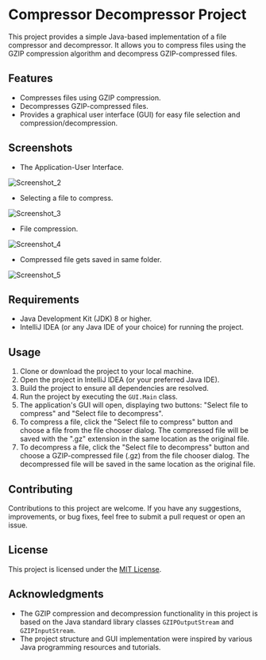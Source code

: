 # Compressor Decompressor Project

This project provides a simple Java-based implementation of a file compressor and decompressor. It allows you to compress files using the GZIP compression algorithm and decompress GZIP-compressed files.

## Features

- Compresses files using GZIP compression.
- Decompresses GZIP-compressed files.
- Provides a graphical user interface (GUI) for easy file selection and compression/decompression.

## Screenshots
- The Application-User Interface.


![Screenshot_2](https://github.com/TusharTechs/Compressor-Decompressor/assets/56952465/427cb7b9-59ab-4508-81d5-ef63200ef3af)

- Selecting a file to compress.


![Screenshot_3](https://github.com/TusharTechs/Compressor-Decompressor/assets/56952465/138ebae3-2097-4492-b317-c3606baa258e)

- File compression.


![Screenshot_4](https://github.com/TusharTechs/Compressor-Decompressor/assets/56952465/0fc2b017-f177-4f92-a7d7-37ae2a0a5f14)

- Compressed file gets saved in same folder.


![Screenshot_5](https://github.com/TusharTechs/Compressor-Decompressor/assets/56952465/a2612055-158b-4bab-b8f0-422519ef5a74)







## Requirements

- Java Development Kit (JDK) 8 or higher.
- IntelliJ IDEA (or any Java IDE of your choice) for running the project.

## Usage

1. Clone or download the project to your local machine.
2. Open the project in IntelliJ IDEA (or your preferred Java IDE).
3. Build the project to ensure all dependencies are resolved.
4. Run the project by executing the `GUI.Main` class.
5. The application's GUI will open, displaying two buttons: "Select file to compress" and "Select file to decompress".
6. To compress a file, click the "Select file to compress" button and choose a file from the file chooser dialog. The compressed file will be saved with the ".gz" extension in the same location as the original file.
7. To decompress a file, click the "Select file to decompress" button and choose a GZIP-compressed file (.gz) from the file chooser dialog. The decompressed file will be saved in the same location as the original file.

## Contributing

Contributions to this project are welcome. If you have any suggestions, improvements, or bug fixes, feel free to submit a pull request or open an issue.

## License

This project is licensed under the [MIT License](LICENSE).

## Acknowledgments

- The GZIP compression and decompression functionality in this project is based on the Java standard library classes `GZIPOutputStream` and `GZIPInputStream`.
- The project structure and GUI implementation were inspired by various Java programming resources and tutorials.
